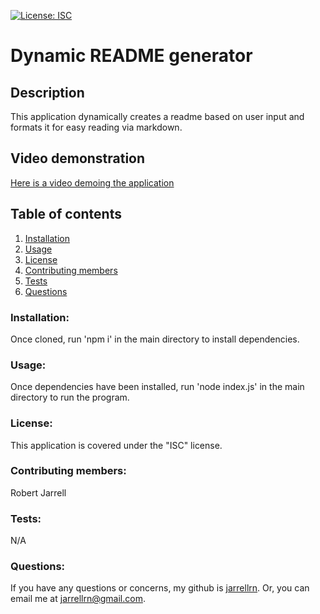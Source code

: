 [![License: ISC](https://img.shields.io/badge/License-ISC-blue.svg)](https://opensource.org/licenses/ISC)
# Dynamic README generator

## Description
 This application dynamically creates a readme based on user input and formats it for easy reading via markdown.
## Video demonstration
 [Here is a video demoing the application](https://youtu.be/lAirv3jDUKs)
## Table of contents
1. [Installation](#installation)
2. [Usage](#usage)
3. [License](#license)
4. [Contributing members](#contributing)
5. [Tests](#tests)
6. [Questions](#questions)

### Installation: <a name="installation"></a>
 Once cloned, run 'npm i' in the main directory to install dependencies.
### Usage: <a name="usage"></a>
 Once dependencies have been installed, run 'node index.js' in the main directory to run the program.
### License: <a name="license"></a>
 This application is covered under the "ISC" license.
### Contributing members: <a name="contributing"></a>
 Robert Jarrell
### Tests: <a name="tests"></a>
 N/A
### Questions: <a name="questions"></a>
If you have any questions or concerns, my github is [jarrellrn](https://github.com/jarrellrn). Or, you can email me at jarrellrn@gmail.com.